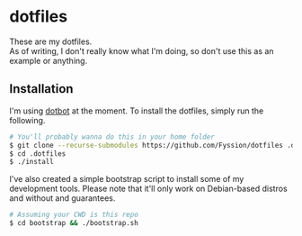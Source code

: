 # dotfiles

These are my dotfiles.  
As of writing, I don't really know what I'm doing, so don't use this as an example or anything.

## Installation

I'm using [dotbot](https://github.com/anishathalye/dotbot) at the moment.
To install the dotfiles, simply run the following.

```sh
# You'll probably wanna do this in your home folder
$ git clone --recurse-submodules https://github.com/Fyssion/dotfiles .dotfiles
$ cd .dotfiles
$ ./install
````

I've also created a simple bootstrap script to install some of my development tools.
Please note that it'll only work on Debian-based distros and without and guarantees.

```sh
# Assuming your CWD is this repo
$ cd bootstrap && ./bootstrap.sh
```
